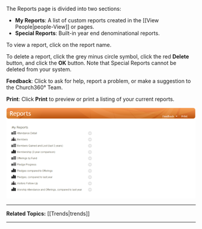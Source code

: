 The Reports page is divided into two sections:

-   **My Reports**: A list of custom reports created in the [[View
    People|people-View]] or <Trends> pages.
-   **Special Reports**: Built-in year end denominational reports.

To view a report, click on the report name.

To delete a report, click the grey minus circle symbol, click the red
**Delete** button, and click the **OK** button. Note that Special
Reports cannot be deleted from your system.

**Feedback**: Click **<Feedback>** to ask for help, report a problem, or
make a suggestion to the Church360° Team.

**Print**: Click **Print** to preview or print a listing of your current
reports.

![Reports](Reports.PNG "Reports")

* * * * *

**Related Topics:** [[Trends|trends]]

* * * * *
